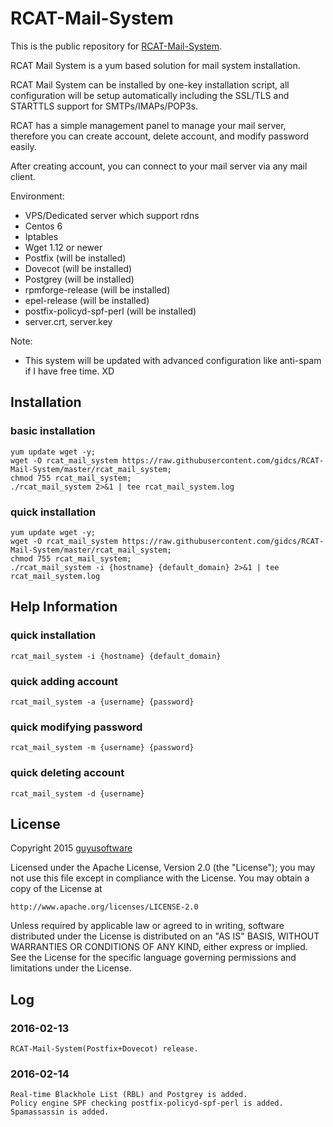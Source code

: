 RCAT-Mail-System
====================

This is the public repository for [RCAT-Mail-System].

RCAT Mail System is a yum based solution for mail system installation.

RCAT Mail System can be installed by one-key installation script, all configuration will be setup automatically including the SSL/TLS and STARTTLS support for SMTPs/IMAPs/POP3s.

RCAT has a simple management panel to manage your mail server, therefore you can create account, delete account, and modify password easily.

After creating account, you can connect to your mail server via any mail client.

Environment:
- VPS/Dedicated server which support rdns
- Centos 6
- Iptables
- Wget 1.12 or newer
- Postfix (will be installed)
- Dovecot (will be installed)
- Postgrey (will be installed)
- rpmforge-release (will be installed)
- epel-release (will be installed)
- postfix-policyd-spf-perl (will be installed)
- server.crt, server.key

Note:
- This system will be updated with advanced configuration like anti-spam if I have free time. XD

Installation
-------
### basic installation
    yum update wget -y;
    wget -O rcat_mail_system https://raw.githubusercontent.com/gidcs/RCAT-Mail-System/master/rcat_mail_system;
    chmod 755 rcat_mail_system;
    ./rcat_mail_system 2>&1 | tee rcat_mail_system.log

### quick installation
    yum update wget -y;
    wget -O rcat_mail_system https://raw.githubusercontent.com/gidcs/RCAT-Mail-System/master/rcat_mail_system;
    chmod 755 rcat_mail_system;
    ./rcat_mail_system -i {hostname} {default_domain} 2>&1 | tee rcat_mail_system.log

Help Information
-------
### quick installation
    rcat_mail_system -i {hostname} {default_domain}

### quick adding account
    rcat_mail_system -a {username} {password}

### quick modifying password
    rcat_mail_system -m {username} {password}

### quick deleting account
    rcat_mail_system -d {username}

License
-------

Copyright 2015 [guyusoftware]

Licensed under the Apache License, Version 2.0 (the "License");
you may not use this file except in compliance with the License.
You may obtain a copy of the License at

    http://www.apache.org/licenses/LICENSE-2.0

Unless required by applicable law or agreed to in writing, software
distributed under the License is distributed on an "AS IS" BASIS,
WITHOUT WARRANTIES OR CONDITIONS OF ANY KIND, either express or implied.
See the License for the specific language governing permissions and
limitations under the License.

[guyusoftware]: https://www.guyusoftware.com/
[RCAT-Mail-System]: http://rcat.gidcs.net/rcat-mail-system

Log
-------

### 2016-02-13
    RCAT-Mail-System(Postfix+Dovecot) release.

### 2016-02-14
    Real-time Blackhole List (RBL) and Postgrey is added.
    Policy engine SPF checking postfix-policyd-spf-perl is added.
    Spamassassin is added.
